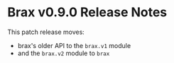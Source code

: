 # Brax v0.9.0 Release Notes

This patch release moves:
* brax's older API to the `brax.v1` module
* and the `brax.v2` module to `brax`
